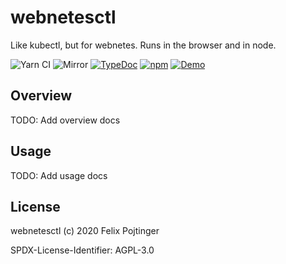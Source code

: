 # webnetesctl

Like kubectl, but for webnetes. Runs in the browser and in node.

![Yarn CI](https://github.com/pojntfx/webnetesctl/workflows/Yarn%20CI/badge.svg)
![Mirror](https://github.com/pojntfx/webnetesctl/workflows/Mirror/badge.svg)
[![TypeDoc](https://img.shields.io/badge/TypeScript-Documentation-informational)](https://pojntfx.github.io/webnetesctl/)
[![npm](https://img.shields.io/npm/v/@pojntfx/webnetesctl)](https://www.npmjs.com/package/@pojntfx/webnetesctl)
[![Demo](https://img.shields.io/badge/Demo-webnetesctl.vercel.app-blueviolet)](https://webnetesctl.vercel.app/)

## Overview

TODO: Add overview docs

## Usage

TODO: Add usage docs

## License

webnetesctl (c) 2020 Felix Pojtinger

SPDX-License-Identifier: AGPL-3.0

